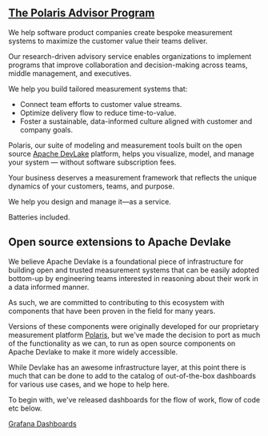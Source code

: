 ## [The Polaris Advisor Program](https://polaris-advisor.com)
  
  We help software product companies create bespoke measurement systems to maximize the customer value their teams deliver.

Our research-driven advisory service enables organizations to implement programs that improve collaboration and decision-making across teams, middle management, and executives.

We help you build tailored measurement systems that:

- Connect team efforts to customer value streams.
- Optimize delivery flow to reduce time-to-value.
- Foster a sustainable, data-informed culture aligned with customer and company goals.

Polaris, our suite of modeling and measurement  tools built on the open source  [Apache DevLake](https://devlake.apache.org) platform, helps you visualize, model, and manage your system — without software subscription fees. 

Your business deserves a measurement framework that reflects the unique dynamics of your customers, teams, and purpose.

We help you design and manage it—as a service. 

Batteries included.


## Open source extensions to Apache Devlake

We believe Apache Devlake is a foundational piece of infrastructure for building open and trusted measurement systems that can be easily adopted bottom-up by engineering teams interested in reasoning about their work in a data informed manner. 

As such, we are committed to contributing to this ecosystem with components that have been proven in the field for many years. 

Versions of these components were originally developed for our proprietary measurement platform [Polaris](https://www.exathink.com/take-the-tour), but we've made the decision to port as much of the functionality as we can, to run as open source components on Apache Devlake to make it more widely accessible. 

While Devlake has an awesome infrastructure layer, at this point there is much that can be done to add to the catalog of out-of-the-box dashboards for various use cases, and we hope to help here. 

To begin with, we've released dashboards for the flow of work, flow of code etc below.

[Grafana Dashboards](https://github.com/polarisadvisor/polaris-devlake-dashboards)


